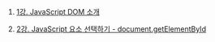 1. [1강. JavaScript DOM 소개](https://youtu.be/nDNisYwjSc8)

2. [2강. JavaScript 요소 선택하기 - document.getElementById](https://youtu.be/wwKNRS9qU2k)